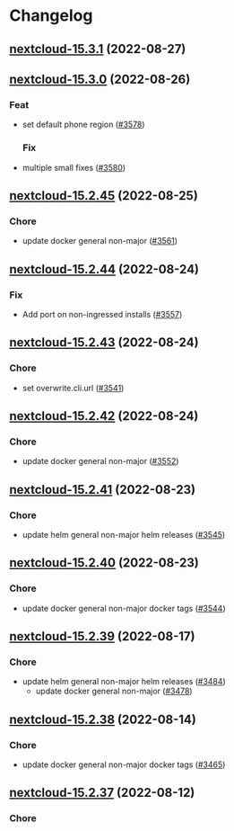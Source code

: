 # Changelog



## [nextcloud-15.3.1](https://github.com/truecharts/charts/compare/nextcloud-15.3.0...nextcloud-15.3.1) (2022-08-27)




## [nextcloud-15.3.0](https://github.com/truecharts/charts/compare/nextcloud-15.2.45...nextcloud-15.3.0) (2022-08-26)

### Feat

- set default phone region ([#3578](https://github.com/truecharts/charts/issues/3578))

  ### Fix

- multiple small fixes ([#3580](https://github.com/truecharts/charts/issues/3580))




## [nextcloud-15.2.45](https://github.com/truecharts/charts/compare/nextcloud-15.2.44...nextcloud-15.2.45) (2022-08-25)

### Chore

- update docker general non-major ([#3561](https://github.com/truecharts/charts/issues/3561))




## [nextcloud-15.2.44](https://github.com/truecharts/charts/compare/nextcloud-15.2.43...nextcloud-15.2.44) (2022-08-24)

### Fix

- Add port on non-ingressed installs ([#3557](https://github.com/truecharts/charts/issues/3557))




## [nextcloud-15.2.43](https://github.com/truecharts/charts/compare/nextcloud-15.2.42...nextcloud-15.2.43) (2022-08-24)

### Chore

- set overwrite.cli.url ([#3541](https://github.com/truecharts/charts/issues/3541))




## [nextcloud-15.2.42](https://github.com/truecharts/charts/compare/nextcloud-15.2.41...nextcloud-15.2.42) (2022-08-24)

### Chore

- update docker general non-major ([#3552](https://github.com/truecharts/charts/issues/3552))




## [nextcloud-15.2.41](https://github.com/truecharts/charts/compare/nextcloud-15.2.40...nextcloud-15.2.41) (2022-08-23)

### Chore

- update helm general non-major helm releases ([#3545](https://github.com/truecharts/charts/issues/3545))




## [nextcloud-15.2.40](https://github.com/truecharts/charts/compare/nextcloud-15.2.39...nextcloud-15.2.40) (2022-08-23)

### Chore

- update docker general non-major docker tags ([#3544](https://github.com/truecharts/charts/issues/3544))




## [nextcloud-15.2.39](https://github.com/truecharts/charts/compare/nextcloud-15.2.38...nextcloud-15.2.39) (2022-08-17)

### Chore

- update helm general non-major helm releases ([#3484](https://github.com/truecharts/charts/issues/3484))
  - update docker general non-major ([#3478](https://github.com/truecharts/charts/issues/3478))




## [nextcloud-15.2.38](https://github.com/truecharts/charts/compare/nextcloud-15.2.37...nextcloud-15.2.38) (2022-08-14)

### Chore

- update docker general non-major docker tags ([#3465](https://github.com/truecharts/charts/issues/3465))




## [nextcloud-15.2.37](https://github.com/truecharts/charts/compare/nextcloud-15.2.36...nextcloud-15.2.37) (2022-08-12)

### Chore

